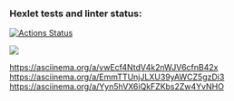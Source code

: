 ### Hexlet tests and linter status:
[![Actions Status](https://github.com/MisterFlicker/python-project-49/workflows/hexlet-check/badge.svg)](https://github.com/MisterFlicker/python-project-49/actions)

<a href="https://codeclimate.com/github/MisterFlicker/python-project-49/maintainability"><img src="https://api.codeclimate.com/v1/badges/50b7cdc90c8959ebe9ee/maintainability" /></a>

https://asciinema.org/a/vwEcf4NtdV4k2nWJV6cfnB42x
https://asciinema.org/a/EmmTTUnjJLXU39yAWCZ5gzDi3
https://asciinema.org/a/Yyn5hVX6iQkFZKbs2Zw4YvNHO
